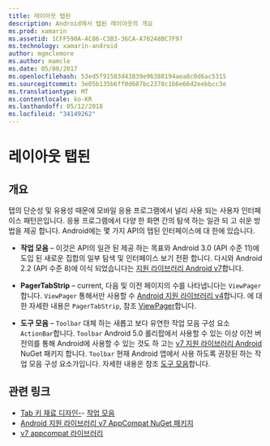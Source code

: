 ```yaml
---
title: 레이아웃 탭된
description: Android에서 탭된 레이아웃의 개요
ms.prod: xamarin
ms.assetid: 1CFF590A-AC86-C3B3-36CA-A70248BC7F97
ms.technology: xamarin-android
author: mgmclemore
ms.author: mamcle
ms.date: 05/08/2017
ms.openlocfilehash: 53ed5f91583d43839e96388194aea8c0d6ac5315
ms.sourcegitcommit: 3e05b135b6ff0d607bc2378c1b6e66d2eebbcc3e
ms.translationtype: MT
ms.contentlocale: ko-KR
ms.lasthandoff: 05/12/2018
ms.locfileid: "34149262"
---
```

# <a name="tabbed-layouts"></a>레이아웃 탭된


## <a name="overview"></a>개요

탭의 단순성 및 유용성 때문에 모바일 응용 프로그램에서 널리 사용 되는 사용자 인터페이스 패턴은입니다. 응용 프로그램에서 다양 한 화면 간의 탐색 하는 일관 되 고 쉬운 방법을 제공 합니다. Android에는 몇 가지 API의 탭된 인터페이스에 대 한에 있습니다. 

-   **작업 모음** &ndash; 이것은 API의 일관 된 제공 하는 목표와 Android 3.0 (API 수준 11)에 도입 된 새로운 집합의 일부 탐색 및 인터페이스 보기 전환 합니다. 다시와 Android 2.2 (API 수준 8)에 이식 되었습니다는 [지원 라이브러리 Android v7](https://www.nuget.org/packages/Xamarin.Android.Support.v7.AppCompat/)합니다. 

-   **PagerTabStrip** &ndash; current, 다음 및 이전 페이지의 수를 나타냅니다는 `ViewPager`합니다. `ViewPager` 통해서만 사용할 수 [Android 지원 라이브러리 v4](https://www.nuget.org/packages/Xamarin.Android.Support.v4/)합니다.
     에 대 한 자세한 내용은 `PagerTabStrip`, 참조 [ViewPager](~/android/user-interface/controls/view-pager/index.md)합니다.

-   **도구 모음** &ndash; `Toolbar` 대체 하는 새롭고 보다 유연한 작업 모음 구성 요소 `ActionBar`합니다. `Toolbar` Android 5.0 롤리팝에서 사용할 수 있는 이상 이전 버전의를 통해 Android에 사용할 수 있는 것도 하 고는 [v7 지원 라이브러리 Android](https://www.nuget.org/packages/Xamarin.Android.Support.v7.AppCompat/) NuGet 패키지 합니다. 
    `Toolbar` 현재 Android 앱에서 사용 하도록 권장된 하는 작업 모음 구성 요소가입니다.
    자세한 내용은 참조 [도구 모음](~/android/user-interface/controls/tool-bar/index.md)합니다. 



## <a name="related-links"></a>관련 링크

- [Tab 키 재료 디자인-](https://material.io/guidelines/components/tabs.html)- [작업 모음](http://developer.android.com/guide/topics/ui/actionbar.html)
- [Android 지원 라이브러리 v7 AppCompat NuGet 패키지](https://www.nuget.org/packages/Xamarin.Android.Support.v7.AppCompat/)
- [v7 appcompat 라이브러리](http://developer.android.com/tools/support-library/features.html#v7-appcompat)
